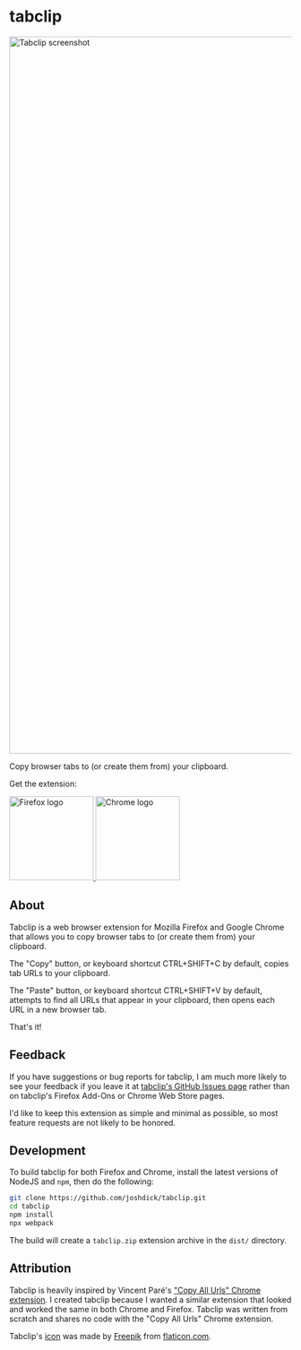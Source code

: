 # tabclip

<img src="https://raw.githubusercontent.com/joshdick/tabclip/master/assets/screenshot.png" title="Tabclip screenshot" alt="Tabclip screenshot" width="1280" />

Copy browser tabs to (or create them from) your clipboard.

Get the extension:

<a href="https://addons.mozilla.org/en-US/firefox/addon/tabclip/">
	<img src="https://raw.githubusercontent.com/joshdick/tabclip/master/assets/firefox.png" title="Firefox logo" alt="Firefox logo" width="150" />
</a>
<a href="https://chrome.google.com/webstore/detail/tabclip/kdmfphcdeckocjmkmkgffgehadjhmkmc">
	<img src="https://raw.githubusercontent.com/joshdick/tabclip/master/assets/chrome.png" title="Chrome logo" alt="Chrome logo" width="150" />
</a>

## About

Tabclip is a web browser extension for Mozilla Firefox and Google Chrome that allows you to copy browser tabs to (or create them from) your clipboard.

The "Copy" button, or keyboard shortcut CTRL+SHIFT+C by default, copies tab URLs to your clipboard.

The "Paste" button, or keyboard shortcut CTRL+SHIFT+V by default, attempts to find all URLs that appear in your clipboard, then opens each URL in a new browser tab.

That's it!

## Feedback

If you have suggestions or bug reports for tabclip, I am much more likely to see your feedback if you leave it at [tabclip's GitHub Issues page](https://github.com/joshdick/tabclip/issues) rather than on tabclip's Firefox Add-Ons or Chrome Web Store pages.

I'd like to keep this extension as simple and minimal as possible, so most feature requests are not likely to be honored.

## Development

To build tabclip for both Firefox and Chrome, install the latest versions of NodeJS and `npm`, then do the following:

```bash
git clone https://github.com/joshdick/tabclip.git
cd tabclip
npm install
npx webpack
```

The build will create a `tabclip.zip` extension archive in the `dist/` directory.

## Attribution

Tabclip is heavily inspired by Vincent Paré's ["Copy All Urls" Chrome extension](https://chrome.google.com/webstore/detail/copy-all-urls/djdmadneanknadilpjiknlnanaolmbfk). I created tabclip because I wanted a similar extension that looked and worked the same in both Chrome and Firefox. Tabclip was written from scratch and shares no code with the "Copy All Urls" Chrome extension.

Tabclip's [icon](https://www.flaticon.com/free-icon/design-tab_68369) was made by [Freepik](https://www.flaticon.com/authors/freepik) from [flaticon.com](https://www.flaticon.com/).

